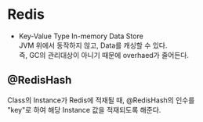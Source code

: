 # Redis
- Key-Value Type In-memory Data Store  
JVM 위에서 동작하지 않고, Data를 캐싱할 수 있다.  
즉, GC의 관리대상이 아니기 때문에 overhaed가 줄어든다.

## @RedisHash
Class의 Instance가 Redis에 적재될 때, @RedisHash의 인수를  
"key"로 하여 해당 Instance 값을 적재되도록 해준다. 